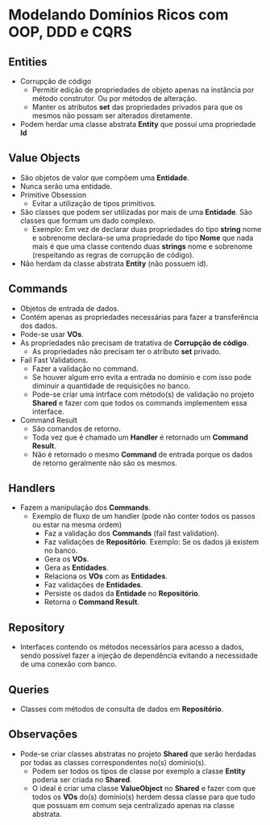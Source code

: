 # Modelando Domínios Ricos com OOP, DDD e CQRS

## Entities
- Corrupção de código
	- Permitir edição de propriedades de objeto apenas na instância por método construtor. Ou por métodos de alteração.
	- Manter os atributos **set** das propriedades privados para que os mesmos não possam ser alterados diretamente.
- Podem herdar uma classe abstrata **Entity** que possuí uma propriedade **Id**

## Value Objects
- São objetos de valor que compõem uma **Entidade**.
- Nunca serão uma entidade.
- Primitive Obsession
	- Evitar a utilização de tipos primitivos.
- São classes que podem ser utilizadas por mais de uma **Entidade**. São classes que formam um dado complexo.
	- Exemplo: Em vez de declarar duas propriedades do tipo **string** nome e sobrenome declara-se uma propriedade do tipo **Nome** que nada mais é que uma classe contendo duas **strings** nome e sobrenome (respeitando as regras de corrupção de código).
- Não herdam da classe abstrata **Entity** (não possuem id).

## Commands
- Objetos de entrada de dados.
- Contém apenas as propriedades necessárias para fazer a transferência dos dados.
- Pode-se usar **VOs**.
- As propriedades não precisam de tratativa de **Corrupção de código**.
	- As propriedades não precisam ter o atributo **set** privado.
- Fail Fast Validations.
	- Fazer a validação no command.
	- Se houver algum erro evita a entrada no domínio e com isso pode diminuir a quantidade de requisições no banco.
	- Pode-se criar uma intrface com método(s) de validação no projeto **Shared** e fazer com que todos os commands implementem essa interface.
- Command Result
	- São comandos de retorno.
	- Toda vez que é chamado um **Handler** é retornado um **Command Result**.
	- Não é retornado o mesmo **Command** de entrada porque os dados de retorno geralmente não são os mesmos.

## Handlers
- Fazem a manipulação dos **Commands**.
	- Exemplo de fluxo de um handler (pode não conter todos os passos ou estar na mesma ordem)
		- Faz a validação dos **Commands** (fail fast validation).
		- Faz validações de **Repositório**. Exemplo: Se os dados já existem no banco.
		- Gera os **VOs**.
		- Gera as **Entidades**.
		- Relaciona os **VOs** com as **Entidades**.
		- Faz validações de **Entidades**.
		- Persiste os dados da **Entidade** no **Repositório**.
		- Retorna o **Command Result**.

## Repository
- Interfaces contendo os métodos necessários para acesso a dados, sendo possível fazer a injeção de dependência evitando a necessidade de uma conexão com banco.

## Queries
- Classes com métodos de consulta de dados em **Repositório**.

## Observações
- Pode-se criar classes abstratas no projeto **Shared** que serão herdadas por todas as classes correspondentes no(s) domínio(s).
	- Podem ser todos os tipos de classe por exemplo a classe **Entity** poderia ser criada no **Shared**.
	- O ideal é criar uma classe **ValueObject** no **Shared** e fazer com que todos os **VOs** do(s) domínio(s) herdem dessa classe para que tudo que possuam em comum seja centralizado apenas na classe abstrata.
